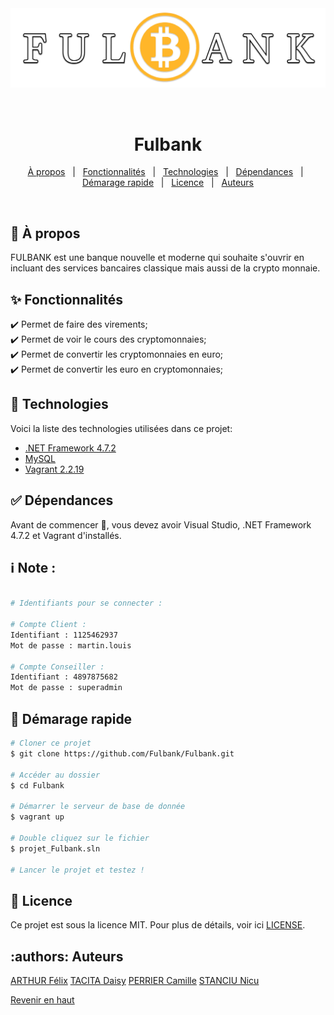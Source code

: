 <div align="center" id="top"> 
  <img src="projet_Fulbank\Resources\logo2.png" alt="Fulbank" />

  &#xa0;

  <!-- <a href="https://fulbank.netlify.app">Demo</a> -->
</div>

<h1 align="center">Fulbank</h1>

<p align="center">

  <!-- <img alt="Github top language" src="https://img.shields.io/badge/c%23-%23239120.svg?style=for-the-badge&logo=c-sharp&logoColor=white> -->

  <!-- <img alt="Repository size" src="https://img.shields.io/badge/c%23-%23239120.svg?style=for-the-badge&logo=c-sharp&logoColor=white"> -->

  <!-- <img alt="License" src="https://img.shields.io/github/license/{{Fulbank}}/fulbank?color=56BEB8"> -->

  <!-- <img alt="Github issues" src="https://img.shields.io/github/issues/{{YOUR_GITHUB_USERNAME}}/fulbank?color=56BEB8" /> -->

  <!-- <img alt="Github forks" src="https://img.shields.io/github/forks/{{YOUR_GITHUB_USERNAME}}/fulbank?color=56BEB8" /> -->

  <!-- <img alt="Github stars" src="https://img.shields.io/github/stars/{{YOUR_GITHUB_USERNAME}}/fulbank?color=56BEB8" /> -->
</p>

<!-- Status -->

<!-- <h4 align="center"> 
	🚧  Fulbank 🚀 Under construction...  🚧
</h4> 

<hr> -->

<p align="center">
  <a href="#dart-à-propos">À propos</a> &#xa0; | &#xa0; 
  <a href="#sparkles-fonctionnalités">Fonctionnalités</a> &#xa0; | &#xa0;
  <a href="#rocket-technologies">Technologies</a> &#xa0; | &#xa0;
  <a href="#white_check_mark-dépendances">Dépendances</a> &#xa0; | &#xa0;
  <a href="#checkered_flag-démarage-rapide">Démarage rapide</a> &#xa0; | &#xa0;
  <a href="#memo-license">Licence</a> &#xa0; | &#xa0;
  <a href="#authors">Auteurs</a>
</p>

<br>

## :dart: À propos ##

FULBANK est une banque nouvelle et moderne qui souhaite s'ouvrir en incluant des services bancaires classique mais aussi de la crypto monnaie.

## :sparkles: Fonctionnalités ##

:heavy_check_mark: Permet de faire des virements;\
:heavy_check_mark: Permet de voir le cours des cryptomonnaies;\
:heavy_check_mark: Permet de convertir les cryptomonnaies en euro;\
:heavy_check_mark: Permet de convertir les euro en cryptomonnaies;

## :rocket: Technologies ##

Voici la liste des technologies utilisées dans ce projet:

- [.NET Framework 4.7.2](https://dotnet.microsoft.com/en-us/download/dotnet-framework/net472)
- [MySQL](https://mariadb.com/kb/en/mariadb-10-5-18-release-notes/)
- [Vagrant 2.2.19](https://releases.hashicorp.com/vagrant/2.2.19/)

## :white_check_mark: Dépendances ##

Avant de commencer :checkered_flag:, vous devez avoir Visual Studio, .NET Framework 4.7.2 et Vagrant d'installés.
## :information_source: Note : ##
```bash

# Identifiants pour se connecter : 

# Compte Client : 
Identifiant : 1125462937
Mot de passe : martin.louis

# Compte Conseiller : 
Identifiant : 4897875682
Mot de passe : superadmin

```

## :checkered_flag: Démarage rapide ##

```bash
# Cloner ce projet
$ git clone https://github.com/Fulbank/Fulbank.git

# Accéder au dossier
$ cd Fulbank

# Démarrer le serveur de base de donnée
$ vagrant up

# Double cliquez sur le fichier
$ projet_Fulbank.sln

# Lancer le projet et testez !
``` 

## :memo: Licence ##

Ce projet est sous la licence MIT. Pour plus de détails, voir ici [LICENSE](LICENSE.md).


## :authors: Auteurs ##

[ARTHUR Félix](https://github.com/AFelix20100)
[TACITA Daisy](https://github.com/Daisy0402)
[PERRIER Camille](https://github.com/CamillePerier)
[STANCIU Nicu](https://github.com/StanciuNA)

<a href="#top">Revenir en haut</a>
